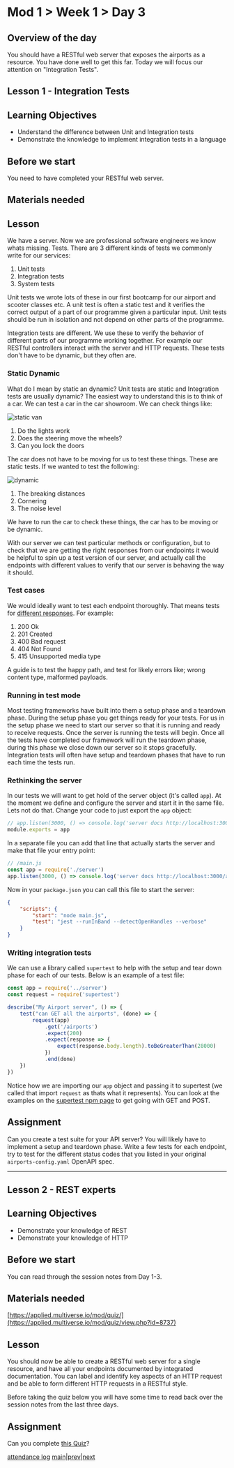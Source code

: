 # Mod 1 > Week 1 > Day 3

## Overview of the day

You should have a RESTful web server that exposes the airports as a resource. You have done well to get this far. Today we will focus our attention on "Integration Tests". 

## Lesson 1 - Integration Tests

## Learning Objectives

* Understand the difference between Unit and Integration tests
* Demonstrate the knowledge to implement integration tests in a language

## Before we start

You need to have completed your RESTful web server.

## Materials needed

## Lesson

We have a server. Now we are professional software engineers we know whats missing. Tests. There are 3 different kinds of tests we commonly write for our services:

1. Unit tests
1. Integration tests
1. System tests

Unit tests we wrote lots of these in our first bootcamp for our airport and scooter classes etc. A unit test is often a static test and it verifies the correct output of a part of our programme given a particular input. Unit tests should be run in isolation and not depend on other parts of the programme.

Integration tests are different. We use these to verify the behavior of different parts of our programme working together. For example our RESTful controllers interact with the server and HTTP requests. These tests don't have to be dynamic, but they often are.

### Static Dynamic

What do I mean by static an dynamic? Unit tests are static and Integration tests are usually dynamic? The easiest way to understand this is to think of a car. We can test a car in the car showroom. We can check things like:

![static van](https://cdn.motor1.com/images/mgl/EqyMv/s1/volkswagen-id-buzz-concept-detroit-2017.jpg)

1. Do the lights work
1. Does the steering move the wheels?
1. Can you lock the doors

The car does not have to be moving for us to test these things. These are static tests. If we wanted to test the following:

![dynamic](https://www.inchcape.co.uk/-/media/ba79d1fea496499b8ec94a3dbe692b96.jpeg?la=en-gb&hash=193E23BD23DFD2666426DB2E5C8FFE92)

1. The breaking distances
1. Cornering
1. The noise level

We have to run the car to check these things, the car has to be moving or be dynamic.

With our server we can test particular methods or configuration, but to check that we are getting the right responses from our endpoints it would be helpful to spin up a test version of our server, and actually call the endpoints with different values to verify that our server is behaving the way it should.

### Test cases

We would ideally want to test each endpoint thoroughly. That means tests for [different responses](https://developer.mozilla.org/en-US/docs/Web/HTTP/Status). For example:

1. 200 Ok
1. 201 Created
1. 400 Bad request
1. 404 Not Found
1. 415 Unsupported media type

A guide is to test the happy path, and test for likely errors like; wrong content type, malformed payloads.

### Running in test mode

Most testing frameworks have built into them a setup phase and a teardown phase. During the setup phase you get things ready for your tests. For us in the setup phase we need to start our server so that it is running and ready to receive requests. Once the server is running the tests will begin. Once all the tests have completed our framework will run the teardown phase, during this phase we close down our server so it stops gracefully. Integration tests will often have setup and teardown phases that have to run each time the tests run.

### Rethinking the server

In our tests we will want to get hold of the server object (it's called `app`). At the moment we define and configure the server and start it in the same file. Lets not do that. Change your code to just export the `app` object:

```javascript
// app.listen(3000, () => console.log('server docs http://localhost:3000/api-docs'))
module.exports = app
```

In a separate file you can add that line that actually starts the server and make that file your entry point:

```javascript
// /main.js
const app = require('./server')
app.listen(3000, () => console.log('server docs http://localhost:3000/api-docs'))
```

Now in your `package.json` you can call this file to start the server:

```json
{
    "scripts": {
        "start": "node main.js",
        "test": "jest --runInBand --detectOpenHandles --verbose"
    }
}
```

### Writing integration tests

We can use a library called `supertest` to help with the setup and tear down phase for each of our tests. Below is an example of a test file:

```javascript
const app = require('../server')
const request = require('supertest')

describe("My Airport server", () => {
    test("can GET all the airports", (done) => {
        request(app)
            .get('/airports')
            .expect(200)
            .expect(response => {
                expect(response.body.length).toBeGreaterThan(28000)
            })
            .end(done)
    })
})  
```

Notice how we are importing our `app` object and passing it to supertest (we called that import `request` as thats what it represents). You can look at the examples on the [supertest npm page](https://www.npmjs.com/package/supertest) to get going with GET and POST.

## Assignment

Can you create a test suite for your API server? You will likely have to implement a setup and teardown phase. Write a few tests for each endpoint, try to test for the different status codes that you listed in your original `airports-config.yaml` OpenAPI spec.

----

## Lesson 2 - REST experts

## Learning Objectives

* Demonstrate your knowledge of REST
* Demonstrate your knowledge of HTTP

## Before we start

You can read through the session notes from Day 1-3.

## Materials needed

[https://applied.multiverse.io/mod/quiz/](https://applied.multiverse.io/mod/quiz/view.php?id=8737)

## Lesson

You should now be able to create a RESTful web server for a single resource, and have all your endpoints documented by integrated documentation. You can label and identify key aspects of an HTTP request and be able to form different HTTP requests in a RESTful style.

Before taking the quiz below you will have some time to read back over the session notes from the last three days.

## Assignment

Can you complete [this Quiz](https://applied.multiverse.io/mod/quiz/view.php?id=8737)?

[attendance log](https://platform.multiverse.io/apprentice/attendance-log/180)
[main](/swe)|[prev](/swe/bootcamp/wk1/day2.html)|[next](/swe/bootcamp/wk1/day4.html)